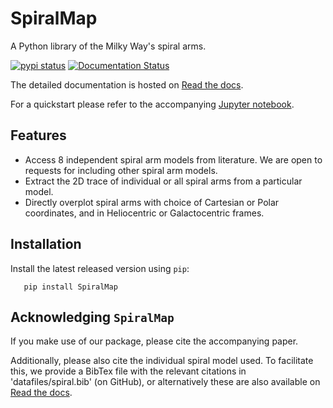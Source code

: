 # SpiralMap 
A Python library of the Milky Way's spiral arms. 

[![pypi status](https://img.shields.io/pypi/v/spiralmap.svg?logo=pypi&logoColor=white&label=PyPI)](https://pypi.org/project/SpiralMap/)
[![Documentation Status](https://app.readthedocs.org/projects/spiralmap/badge/?version=latest)](https://spiralmap.readthedocs.io/en/latest/?badge=latest)

The detailed documentation is hosted on [Read the docs](https://spiralmap.readthedocs.io/en/latest/#api-docs).

For a quickstart please refer to the accompanying [Jupyter notebook](https://github.com/Abhaypru/SpiralMap/blob/main/demo_spiralmap.ipynb).

## Features
+ Access 8 independent spiral arm models from literature. We are open to requests for including other spiral arm models. 
+ Extract the 2D trace of individual or all spiral arms from a particular model.
+ Directly overplot spiral arms with choice of Cartesian or Polar coordinates, and in Heliocentric or Galactocentric frames.


Installation
-------------

Install the latest released version using ``pip``:

```
   pip install SpiralMap
```

Acknowledging ``SpiralMap``
---------------------------------------
If you make use of our package, please cite the accompanying paper. 

Additionally, please also cite the individual spiral model used. To facilitate this, we provide a BibTex file with the relevant citations in 'datafiles/spiral.bib' (on GitHub),
or alternatively these are also available on [Read the docs](https://spiralmap.readthedocs.io/en/latest/#api-docs).

